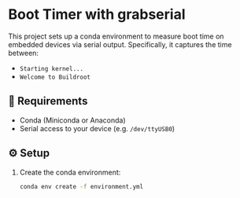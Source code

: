# Boot Timer with grabserial

This project sets up a conda environment to measure boot time on embedded devices via serial output. Specifically, it captures the time between:

- `Starting kernel...`
- `Welcome to Buildroot`

## 🧪 Requirements

- Conda (Miniconda or Anaconda)
- Serial access to your device (e.g. `/dev/ttyUSB0`)

## ⚙️ Setup

1. Create the conda environment:
   ```bash
   conda env create -f environment.yml
   ```
